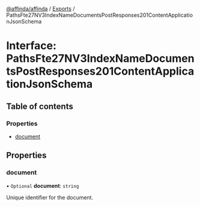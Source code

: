 [@affinda/affinda](../README.md) / [Exports](../modules.md) / PathsFte27NV3IndexNameDocumentsPostResponses201ContentApplicationJsonSchema

# Interface: PathsFte27NV3IndexNameDocumentsPostResponses201ContentApplicationJsonSchema

## Table of contents

### Properties

- [document](PathsFte27NV3IndexNameDocumentsPostResponses201ContentApplicationJsonSchema.md#document)

## Properties

### document

• `Optional` **document**: `string`

Unique identifier for the document.
